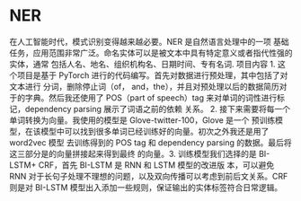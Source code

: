 # NER
在人工智能时代，模式识别变得越来越必要。NER 是自然语言处理中的一项 基础任务，应用范围非常广泛。命名实体可以是被文本中具有特定意义或者指代性强的实体，通常 包括人名、地名、组织机构名、日期时间、专有名词. 项目内容 1. 这个项目是基于 PyTorch 进行的代码编写。首先对数据进行预处理，其中包括了对文本进行 分词，删除停止词（of， and，the），并且对预处理以后的数据简历对于的字典。然后我还使用了 POS（part of speech）tag 来对单词的词性进行标记，dependency parsing 展示了词语之前的依赖 关系。 2. 接下来需要将每一个单词转换为向量。我使用的模型是 Glove-twitter-100，Glove 是一个 预训练模型，在该模型中可以找到很多单词已经训练好的向量。初次之外我还是用了 word2vec 模型 去训练得到的 POS tag 和 dependency parsing 的数据。最后将这三部分是的向量拼接起来得到最终 的向量。3. 训练模型我们选择的是 BI-LSTM+ CRF，首先 BI-LSTM 是 RNN 和 LSTM 模型的改进版 本，可以避免 RNN 对于长句子处理不理想的问题，以及双向传播可以考虑到前后文关系。CRF 则是对 BI-LSTM 模型出入添加一些规则，保证输出的实体标签符合日常逻辑。
